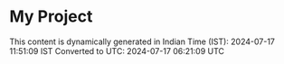 # My Project

This content is dynamically generated in Indian Time (IST): 2024-07-17 11:51:09 IST
Converted to UTC: 2024-07-17 06:21:09 UTC

